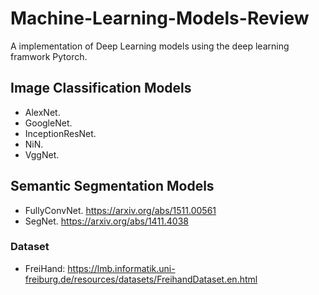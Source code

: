 # Machine-Learning-Models-Review
A implementation of Deep Learning models using the deep learning framwork Pytorch.


## Image Classification Models

- AlexNet.
- GoogleNet.
- InceptionResNet.
- NiN.
- VggNet.


## Semantic Segmentation Models

- FullyConvNet. https://arxiv.org/abs/1511.00561
- SegNet. https://arxiv.org/abs/1411.4038

### Dataset
- FreiHand: https://lmb.informatik.uni-freiburg.de/resources/datasets/FreihandDataset.en.html
